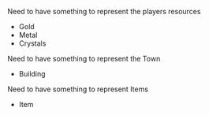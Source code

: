 Need to have something to represent the players resources
- Gold
- Metal
- Crystals

Need to have something to represent the Town
- Building

Need to have something to represent Items
- Item

